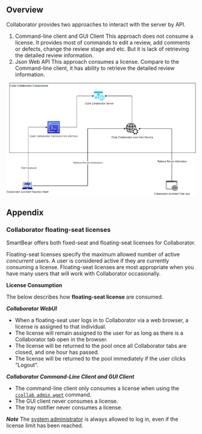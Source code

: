 ## Overview
Collaborator provides two approaches to interact with the server by API.

 1. Command-line client and GUI Client
     This approach does not consume a license. It provides most of commands to edit a review, add comments or defects, change the review stage and etc. But it is lack of retrieving the detailed review information.
 2. Json Web API
     This approach consumes a license. Compare to the Command-line client, it has ability to retrieve the detailed review information.
     
![Architect Diagram](Doc/Architect%20Diagram.png)

## Appendix ##
### Collaborator floating-seat licenses
SmartBear offers both fixed-seat and floating-seat licenses for Collaborator.

Floating-seat  licenses specify the maximum allowed number of active  _concurrent_  users. A user is considered active if they are currently consuming a license. Floating-seat licenses are most appropriate when you have many users that will work with Collaborator occasionally.

**License Consumption**

The below describes how  **floating-seat license**  are consumed.

***Collaborator WebUI***

-   When a floating-seat user logs in to Collaborator via a web browser, a license is assigned to that individual.
-   The license will remain assigned to the user for as long as there is a Collaborator tab open in the browser.
-   The license will be returned to the pool once all Collaborator tabs are closed, and one hour has passed.
-   The license will be returned to the pool immediately if the user clicks “Logout”.

***Collaborator Command-Line Client and GUI Client***

-   The command-line client only consumes a license when using the  [`ccollab admin wget`](https://support.smartbear.com/collaborator/docs/reference/command-line/ccollab-admin-wget.html)  command.
-   The GUI client never consumes a license.
-   The tray notifier never consumes a license.

***Note***
The [system administrator](https://support.smartbear.com/collaborator/docs/server/settings/users.html#system-administrator) is always allowed to log in, even if the license limit has been reached.
